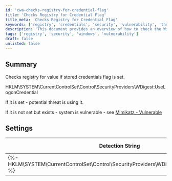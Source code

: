 ```yaml
---
id: 'cwa-checks-registry-for-credential-flag'
title: 'Checks Registry for Credential Flag'
title_meta: 'Checks Registry for Credential Flag'
keywords: ['registry', 'credentials', 'security', 'vulnerability', 'threat']
description: 'This document provides an overview of how to check the Windows registry for the stored credentials flag related to WDigest. It explains the implications of the flag being set or not, and highlights potential vulnerabilities associated with it, including references to Mimikatz.'
tags: ['registry', 'security', 'windows', 'vulnerability']
draft: false
unlisted: false
---
```

## Summary

Checks registry for value if stored credentials flag is set.

HKLM\SYSTEM\CurrentControlSet\Control\SecurityProviders\WDigest:UseLogonCredential

If it is set - potential threat is using it.

If it is not set but exists - system is vulnerable - see [Mimikatz - Vulnerable](https://proval.itglue.com/DOC-5078775-8012520)

## Settings

| Detection String                                     | Comparator | Result | Applicable OS |
|-----------------------------------------------------|------------|--------|----------------|
| {%-HKLM\SYSTEM\CurrentControlSet\Control\SecurityProviders\WDigest:UseLogonCredential-%} | Equals     | 1      | Windows        |



